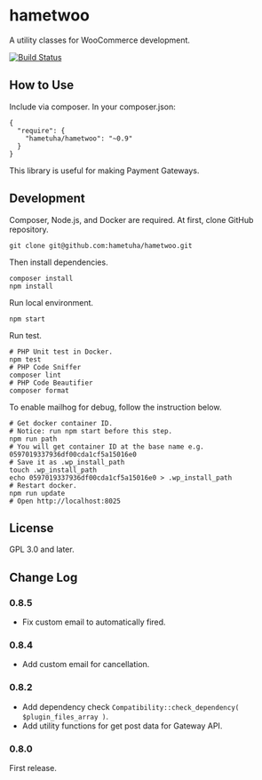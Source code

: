 # hametwoo

A utility classes for WooCommerce development.

[![Build Status](https://travis-ci.org/hametuha/hametwoo.svg)](https://travis-ci.org/hametuha/hametwoo)

## How to Use

Include via composer. In your composer.json:

```
{
  "require": {
    "hametuha/hametwoo": "~0.9"
  }
}
```

This library is useful for making Payment Gateways.

## Development

Composer, Node.js, and Docker are required. At first, clone GitHub repository.

```
git clone git@github.com:hametuha/hametwoo.git
```

Then install dependencies.

```
composer install
npm install
```

Run local environment.

```
npm start
```

Run test.

```
# PHP Unit test in Docker.
npm test
# PHP Code Sniffer
composer lint
# PHP Code Beautifier
composer format
```

To enable mailhog for debug, follow the instruction below.

```
# Get docker container ID.
# Notice: run npm start before this step.
npm run path
# You will get container ID at the base name e.g. 0597019337936df00cda1cf5a15016e0
# Save it as .wp_install_path
touch .wp_install_path
echo 0597019337936df00cda1cf5a15016e0 > .wp_install_path
# Restart docker.
npm run update
# Open http://localhost:8025
```

## License

GPL 3.0 and later.

## Change Log

### 0.8.5

- Fix custom email to automatically fired.

### 0.8.4

- Add custom email for cancellation.

### 0.8.2

- Add dependency check `Compatibility::check_dependency( $plugin_files_array )`.
- Add utility functions for get post data for Gateway API.

### 0.8.0

First release.
